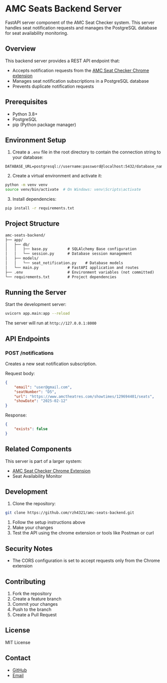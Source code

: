 # AMC Seats Backend Server

FastAPI server component of the AMC Seat Checker system. This server handles seat notification requests and manages the PostgreSQL database for seat availability monitoring.

## Overview

This backend server provides a REST API endpoint that:

- Accepts notification requests from the [AMC Seat Checker Chrome extension](https://github.com/rzh4321/amc-seats)
- Manages seat notification subscriptions in a PostgreSQL database
- Prevents duplicate notification requests

## Prerequisites

- Python 3.8+
- PostgreSQL
- pip (Python package manager)

## Environment Setup

1. Create a `.env` file in the root directory to contain the connection string to your database: 

```.env
DATABASE_URL=postgresql://username:password@localhost:5432/database_name
```

2. Create a virtual environment and activate it:

```bash
python -m venv venv
source venv/bin/activate  # On Windows: venv\Scripts\activate
```

3. Install dependencies:

```bash
pip install -r requirements.txt
```

## Project Structure

```txt
amc-seats-backend/
├── app/
│   ├── db/
│   │   ├── base.py         # SQLAlchemy Base configuration
│   │   └── session.py      # Database session management
│   ├── models/
│   │   └── seat_notification.py    # Database models
│   └── main.py             # FastAPI application and routes
├── .env                    # Environment variables (not committed)
└── requirements.txt        # Project dependencies
```

## Running the Server

Start the development server:

```bash
uvicorn app.main:app --reload
```

The server will run at `http://127.0.0.1:8000`

## API Endpoints

### POST /notifications

Creates a new seat notification subscription.

Request body:

```json
{
    "email": "user@gmail.com",
    "seatNumber": "D5",
    "url": "https://www.amctheatres.com/showtimes/129694401/seats",
    "showDate": "2025-02-12"
}
```

Response:

```json
{
    "exists": false
}
```

## Related Components

This server is part of a larger system:

- [AMC Seat Checker Chrome Extension](https://github.com/rzh4321/amc-seats)
- Seat Availability Monitor

## Development

1. Clone the repository:

```bash
git clone https://github.com/rzh4321/amc-seats-backend.git
```

1. Follow the setup instructions above
2. Make your changes
3. Test the API using the chrome extension or tools like Postman or curl

## Security Notes

- The CORS configuration is set to accept requests only from the Chrome extension

## Contributing

1. Fork the repository
2. Create a feature branch
3. Commit your changes
4. Push to the branch
5. Create a Pull Request

## License

MIT License

## Contact

- [GitHub](https://github.com/rzh4321)
- [Email](rzh4321@gmail.com)
